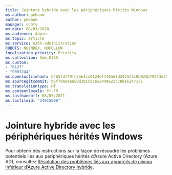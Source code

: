 ```yaml
---
title: Jointure hybride avec les périphériques hérités Windows
ms.author: pebaum
author: pebaum
manager: scotv
ms.date: 08/03/2020
ms.audience: Admin
ms.topic: article
ms.service: o365-administration
ROBOTS: NOINDEX, NOFOLLOW
localization_priority: Priority
ms.collection: Adm_O365
ms.custom:
- "6137"
- "9003244"
ms.openlocfilehash: b4b5fdf79fc7eb4cc9124ef740a68d3425f2c9b023b792f3d2538a29dd1ad7c2
ms.sourcegitcommit: b5f7da89a650d2915dc652449623c78be6247175
ms.translationtype: HT
ms.contentlocale: fr-FR
ms.lasthandoff: 08/05/2021
ms.locfileid: "54015006"
---
```

# <a name="hybrid-join-with-windows-legacy-devices"></a>Jointure hybride avec les périphériques hérités Windows

Pour obtenir des instructions sur la façon de résoudre les problèmes potentiels liés aux périphériques hérités d’Azure Active Directory (Azure AD), consultez [Résolution des problèmes liés aux appareils de niveau inférieur d’Azure Active Directory hybride](https://docs.microsoft.com/azure/active-directory/devices/troubleshoot-hybrid-join-windows-legacy). 